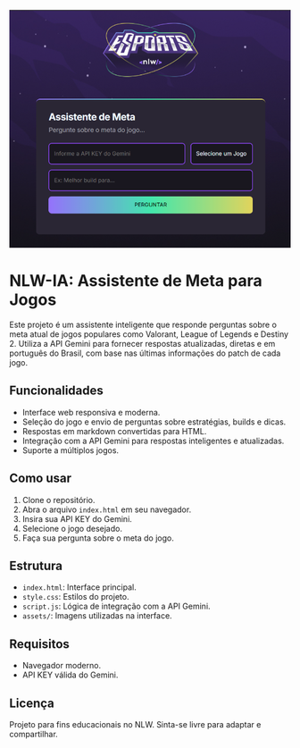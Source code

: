 ![Preview da interface](assets/preview.png)
# NLW-IA: Assistente de Meta para Jogos

Este projeto é um assistente inteligente que responde perguntas sobre o meta atual de jogos populares como Valorant, League of Legends e Destiny 2. Utiliza a API Gemini para fornecer respostas atualizadas, diretas e em português do Brasil, com base nas últimas informações do patch de cada jogo.

## Funcionalidades

- Interface web responsiva e moderna.
- Seleção do jogo e envio de perguntas sobre estratégias, builds e dicas.
- Respostas em markdown convertidas para HTML.
- Integração com a API Gemini para respostas inteligentes e atualizadas.
- Suporte a múltiplos jogos.

## Como usar

1. Clone o repositório.
2. Abra o arquivo `index.html` em seu navegador.
3. Insira sua API KEY do Gemini.
4. Selecione o jogo desejado.
5. Faça sua pergunta sobre o meta do jogo.

## Estrutura

- `index.html`: Interface principal.
- `style.css`: Estilos do projeto.
- `script.js`: Lógica de integração com a API Gemini.
- `assets/`: Imagens utilizadas na interface.

## Requisitos

- Navegador moderno.
- API KEY válida do Gemini.

## Licença

Projeto para fins educacionais no NLW.
Sinta-se livre para adaptar e compartilhar.
